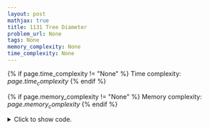 ```yaml
---
layout: post
mathjax: true
title: 1131 Tree Diameter
problem_url: None
tags: None
memory_complexity: None
time_complexity: None
---
```




{% if page.time_complexity != "None" %}
Time complexity: ${{ page.time_complexity }}$
{% endif %}

{% if page.memory_complexity != "None" %}
Memory complexity: ${{ page.memory_complexity }}$
{% endif %}

<details>
<summary>
<p style="display:inline">Click to show code.</p>
</summary>
```cpp
{% raw %}
using namespace std;
using ll = long long;
using ii = pair<int, int>;
using vi = vector<int>;
int const NMAX = 2e5 + 11;
int n;
vi g[NMAX];
ii dfs(int u, int p, int d)
{
    ii ans = {d, u};
    for (auto v : g[u])
    {
        if (v == p)
            continue;
        ans = max(ans, dfs(v, u, d + 1));
    }
    return ans;
}
int main(void)
{
    cin >> n;
    for (int i = 0; i < n - 1; ++i)
    {
        int u, v;
        cin >> u >> v;
        g[u].push_back(v);
        g[v].push_back(u);
    }
    auto [d1, u] = dfs(1, 0, 0);
    auto [d2, v] = dfs(u, 0, 0);
    cout << d2 << endl;
    return 0;
}

{% endraw %}
```
</details>

